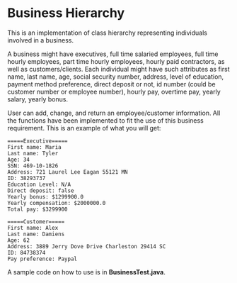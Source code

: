 # Business Hierarchy

This is an implementation of class hierarchy representing individuals involved in a business.

A business might have executives, full time salaried employees, full time hourly employees, part time hourly employees, hourly paid contractors, 
as well as customers/clients. Each individual might have such attributes as first name, last name, age, social security number, address, level of education, 
payment method preference, direct deposit or not, id number (could be customer number or employee number), hourly pay, overtime pay, yearly salary, yearly bonus.

User can add, change, and return an employee/customer information. All the functions have been implemented to fit the use of this business requirement. 
This is an example of what you will get:

```
=====Executive=====
First name: Maria
Last name: Tyler
Age: 34
SSN: 469-10-1826
Address: 721 Laurel Lee Eagan 55121 MN
ID: 38293737
Education Level: N/A
Direct deposit: false
Yearly bonus: $1299900.0
Yearly compensation: $2000000.0
Total pay: $3299900

=====Customer=====
First name: Alex
Last name: Damiens
Age: 62
Address: 3889 Jerry Dove Drive Charleston 29414 SC
ID: 84738374
Pay preference: Paypal
```

A sample code on how to use is in **BusinessTest.java**.
